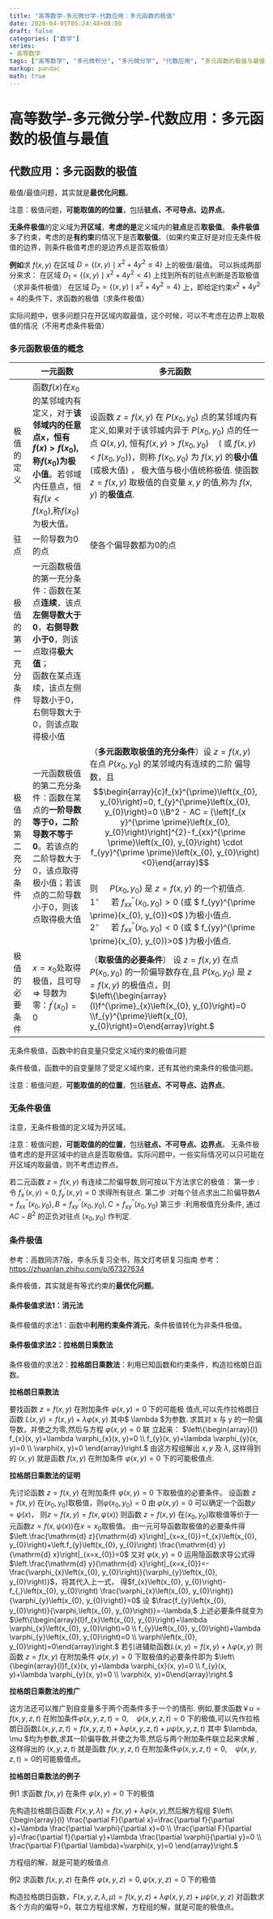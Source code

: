 ```yaml
---
title: "高等数学-多元微分学-代数应用：多元函数的极值"
date: 2020-04-05T05:24:48+08:00
draft: false
categories: ["数学"]
series:
- 高等数学
tags: ["高等数学", "多元微积分", "多元微分学", "代数应用", “多元函数的极值与最值”]
markup: pandoc
math: true
---
```


# 高等数学-多元微分学-代数应用：多元函数的极值与最值

## 代数应用：多元函数的极值

极值/最值问题，其实就是**最优化问题**。

注意：极值问题，**可能取值的的位置**，包括**驻点、不可导点、边界点**。

**无条件极值**的定义域为**开区域**，**考虑的是**定义域内的**驻点**是否**取极值**。
**条件极值**多了约束，考虑的是**有约束**的情况下是否**取极值**。（如果约束正好是对应无条件极值的边界，则条件极值考虑的是边界点是否取极值）

**例如**求 $f(x, y)$ 在区域 $D=\left\{(x, y) \mid x^{2}+4 y^{2} \leqslant 4\right\}$ 上的极值/最值。
可以拆成两部分来求：
在区域 $D_1=\left\{(x, y) \mid x^{2}+4 y^{2} < 4\right\}$ 上找到所有的驻点判断是否取极值（求非条件极值）
在区域 $D_2=\left\{(x, y) \mid x^{2}+4 y^{2} = 4\right\}$ 上，即给定约束$x^{2}+4 y^{2} = 4$的条件下，求函数的极值（求条件极值）

实际问题中，很多问题只在开区域内取最值，这个时候，可以不考虑在边界上取极值的情况（不用考虑条件极值）

### 多元函数极值的概念

|                    | 一元函数                                                     | 多元函数                                                     |
| ------------------ | ------------------------------------------------------------ | ------------------------------------------------------------ |
| 极值的定义         | 函数$f(x)$在$x_0$的某邻域内有定义，对于**该邻域内的任意点x，恒有$f(x)>f(x_0)$,称$f(x_0)$为极小值**。若邻域内任意点，恒有$f(x<f(x_0)$,称$f(x_0)$为极大值。 | 设函数 $z=f(x, y)$ 在 $P\left(x_{0}, y_{0}\right)$ 点的某邻域内有定义,如果对于该邻城内异于 $P\left(x_{0},y_{0}\right)$ 点的任一点 $Q(x, y),$ 恒有$f(x, y)>f\left(x_{0}, y_{0}\right) \quad\left(\text { 或 } f(x, y)<f\left(x_{0}, y_{0}\right)\right)$，则称 $f\left(x_{0}, y_{0}\right)$ 为 $f(x, y)$ 的**极小值**(或极大值) ， 极大值与极小值统称极值. 使函数 $z=f(x, y)$ 取极值的自变量 $x, y$ 的值,称为 $f(x, y)$ 的**极值点**. |
| 驻点               | 一阶导数为0的点                                              | 使各个偏导数都为0的点                                        |
| 极值的第一充分条件 | 一元函数极值的第一充分条件：函数在某点**连续**，该点**左侧导数大于0**，**右侧导数小于0**，则该点取得**极大值**；<br />函数在某点连续，该点左侧导数小于0，右侧导数大于0，则该点取得极小值 |                                                              |
| 极值的第二充分条件 | 一元函数极值的第二充分条件：函数在某点的**一阶导数等于0，二阶导数不等于0**。若该点的二阶导数大于0，该点取得极小值；若该点的二阶导数小于0，则该点取得极大值 | （**多元函数取极值的充分条件**）设 $z=f(x, y)$ 在点 $P\left(x_{0}, y_{0}\right)$ 的某邻域内有连续的二阶 偏导数，且$$\begin{array}{c}f_{x}^{\prime}\left(x_{0}, y_{0}\right)=0, f_{y}^{\prime}\left(x_{0}, y_{0}\right)=0 \\B^2 - AC = {\left[f_{x y}^{\prime \prime}\left(x_{0}, y_{0}\right)\right]^{2}-f_{xx}^{\prime \prime}\left(x_{0}, y_{0}\right) \cdot f_{yy}^{\prime \prime}\left(x_{0}, y_{0}\right)<0}\end{array}$$<br/>则 $\quad P\left(x_{0}, y_{0}\right)$ 是 $z=f(x, y)$ 的一个初值点.<br/>$1^{\circ} \quad$ 若 $f_{xx}^{\prime \prime}\left(x_{0}, y_{0}\right)>0$ (或 $ f_{yy}^{\prime \prime}(x_{0}, y_{0})<0$ )为极小值点. <br/>$2^{\circ} \quad$ 若 $f_{xx}^{\prime \prime}\left(x_{0}, y_{0}\right)<0$ (或 $ f_{yy}^{\prime \prime}(x_{0}, y_{0})>0$ )为极小值点. |
| 极值的必要条件     | $x=x_{0}$处取得极值，且可导 $\Rightarrow$ 导数为零：$f^{\prime}\left(x_{0}\right)=0$ | （**取极值的必要条件**） 设 $z=f(x, y)$ 在点 $P\left(x_{0}, y_{0}\right)$ 的一阶偏导数存在,且 $P\left(x_{0}, y_{0}\right)$ 是 $z=f(x, y)$ 的极值点，则<br/>$\left\{\begin{array}{l}f^{\prime}_{x}\left(x_{0}, y_{0}\right)=0 \\f_{y}^{\prime}\left(x_{0}, y_{0}\right)=0\end{array}\right.$ |

无条件极值，函数中的自变量只受定义域约束的极值问题

条件极值，函数中的自变量除了受定义域约束，还有其他约束条件的极值问题。

注意：极值问题，**可能取值的的位置**，包括**驻点、不可导点、边界点**。

### 无条件极值

注意，无条件极值的定义域为开区域。

注意：极值问题，**可能取值的的位置**，包括**驻点、不可导点、边界点**。
无条件极值考虑的是开区域中的驻点是否取极值。实际问题中，一些实际情况可以只可能在开区域内取最值，则不考虑边界点。

若二元函数 $z=f(x, y)$ 有连续二阶偏导数,则可按以下方法求它的极值：
第一步 : 令 $f_{x}^{\prime}(x, y)=0, f_{y}^{\prime}(x, y)=0$ 求得所有驻点. 
第二步 :对每个驻点求出二阶偏导数$A=f_{x x}^{\prime \prime}\left(x_{0}, y_{0}\right), B=f_{x y}^{\prime \prime}\left(x_{0}, y_{0}\right), C=f_{x y}^{\prime \prime}\left(x_{0}, y_{0}\right)$
第三步 :利用极值充分条件, 通过 $A C-B^{2}$ 的正负对驻点 $\left(x_{0}, y_{0}\right)$ 作判定.

### 条件极值

参考：高数同济7版，李永乐复习全书，陈文灯考研复习指南
参考：https://zhuanlan.zhihu.com/p/67327634

条件极值，其实就是有等式约束的**最优化问题**。

#### 条件极值求法1：消元法

条件极值的求法1：函数中**利用约束条件消元**，条件极值转化为非条件极值。

#### 条件极值求法2：拉格朗日乘数法

条件极值的求法2：**拉格朗日乘数法**：利用已知函数和约束条件，构造拉格朗日函数。

**拉格朗日乘数法** 

要找函数 $z=f(x, y)$ 在附加条件 $\varphi(x, y)=0$ 下的可能极 值点,可以先作拉格朗日函数
$L(x, y)=f(x, y)+\lambda \varphi(x, y)$
其中$ \lambda $为参数. 求其对 x 与 y 的一阶偏导数，并使之为零,然后与方程  $\varphi(x, y)=0$  联
立起来：
$\left\{\begin{array}{l}
f_{x}(x, y)+\lambda \varphi_{x}(x, y)=0 \\
f_{y}(x, y)+\lambda \varphi_{y}(x, y)=0 \\
\varphi(x, y)=0
\end{array}\right.$
由这方程组解出 $x, y$ 及 $\lambda,$ 这样得到的 $(x, y)$ 就是函数 $f(x, y)$ 在附加条件
$\varphi(x, y)=0$ 下的可能极值点.

**拉格朗日乘数法的证明** 

先讨论函数 $z=f(x, y)$ 在附加条件 $\varphi(x, y)=0$ 下取极值的必要条件。
设函数 $z=f(x, y)$ 在$(x_0,y_0)$取极值，则$\varphi(x_0, y_0)=0$
由 $\varphi(x, y)=0$ 可以确定一个函数$y= \psi(x)$， 则$z=f(x, y)= f(x,\psi(x))$
则函数 $z=f(x, y)$ 在$(x_0,y_0)$取极值等价于一元函数$z= f(x,\psi(x))$在$x= x_0$取极值。
由一元可导函数取极值的必要条件得$\left.\frac{\mathrm{d} z}{\mathrm{d} x}\right|_{x=x_{0}}=f_{x}\left(x_{0}, y_{0}\right)+\left.f_{y}\left(x_{0}, y_{0}\right) \frac{\mathrm{d} y}{\mathrm{d} x}\right|_{x=x_{0}}=0$
又对 $\varphi(x, y)=0$ 运用隐函数求导公式得$\left.\frac{\mathrm{d} y}{\mathrm{d} x}\right|_{x=x_{0}}=-\frac{\varphi_{x}\left(x_{0}, y_{0}\right)}{\varphi_{y}\left(x_{0}, y_{0}\right)}$，将其代入上一式，
得$f_{x}\left(x_{0}, y_{0}\right)-f_{,}\left(x_{0}, y_{0}\right) \frac{\varphi_{x}\left(x_{0}, y_{0}\right)}{\varphi_{y}\left(x_{0}, y_{0}\right)}=0$
设 $\frac{f_{y}\left(x_{0}, y_{0}\right)}{\varphi,\left(x_{0}, y_{0}\right)}=-\lambda,$ 上述必要条件就变为
$\left\{\begin{array}{l}f_{x}\left(x_{0}, y_{0}\right)+\lambda \varphi_{x}\left(x_{0}, y_{0}\right)=0 \\ f_{y}\left(x_{0}, y_{0}\right)+\lambda \varphi_{y}\left(x_{0}, y_{0}\right)=0 \\ \varphi\left(x_{0}, y_{0}\right)=0\end{array}\right.$
若引进辅助函数$L(x, y)=f(x, y)+\lambda \varphi(x, y)$
则函数 $z=f(x, y)$ 在附加条件 $\varphi(x, y)=0$ 下取极值的必要条件即为
$\left\{\begin{array}{l}f_{x}(x, y)+\lambda \varphi_{x}(x, y)=0 \\ f_{y}(x, y)+\lambda \varphi_{y}(x, y)=0 \\ \varphi(x, y)=0\end{array}\right.$

**拉格朗日乘数法的推广**

这方法还可以推广到自变量多于两个而条件多于一个的情形. 例如,要求函数￥$u=f(x, y, z, t)$
在附加条件$\varphi(x, y, z, t)=0, \quad \psi(x, y, z, t)=0$
下的极值,可以先作拉格朗日函数$L(x, y, z, t)=f(x, y, z, t)+\lambda \varphi(x, y, z, t)+\mu \psi(x, y, z, t)$
其中 $\lambda, \mu $均为参数,求其一阶偏导数,并使之为零,然后与两个附加条件联立起来求解 ,这样得出的 $(x, y, z, t)$ 就是函数 $f(x, y, z, t)$ 在附加条件$\varphi(x, y, z, t)=0, \quad \psi(x, y, z, t)=0$的可能极值点。

**拉格朗日乘数法的例子** 

例1 求函数 $f(x, y)$ 在条件 $\varphi(x, y)=0$ 下的极值

先构造拉格朗日函数 $F(x, y, \lambda)=f(x, y)+\lambda \varphi(x, y)$,然后解方程组
$\left\{\begin{array}{l}
\frac{\partial F}{\partial x}=\frac{\partial f}{\partial x}+\lambda \frac{\partial \varphi}{\partial x}=0 \\
\frac{\partial F}{\partial y}=\frac{\partial f}{\partial y}+\lambda \frac{\partial \varphi}{\partial y}=0 \\
\frac{\partial F}{\partial \lambda}=\varphi(x, y)=0
\end{array}\right.$

方程组的解，就是可能的极值点

例2 求函数 $f(x, y, z)$ 在条件 $\varphi(x, y, z)=0, \psi(x, y, z)=0$ 下的极值

构造拉格朗日函数，$F(x, y, z, \lambda, \mu)=f(x, y, z)+\lambda \varphi(x, y, z)+\mu \psi(x, y, z)$
对函数求各个方向的偏导=0，联立方程组求解，方程组的解，就是可能的极值点。

